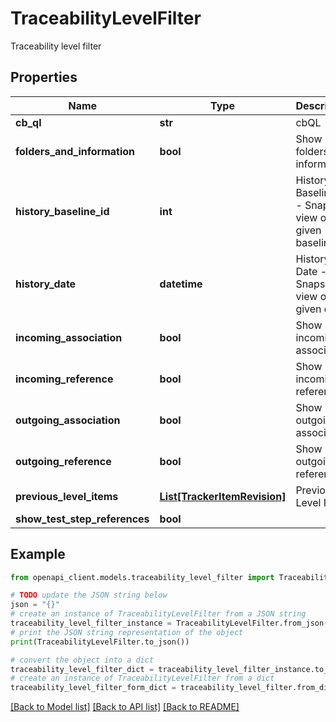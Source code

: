 # TraceabilityLevelFilter

Traceability level filter

## Properties

Name | Type | Description | Notes
------------ | ------------- | ------------- | -------------
**cb_ql** | **str** | cbQL | 
**folders_and_information** | **bool** | Show folders and information | [optional] [default to False]
**history_baseline_id** | **int** | History Baseline Id - Snapshot view of the given baseline | [optional] 
**history_date** | **datetime** | History Date - Snapshot view of the given date | [optional] 
**incoming_association** | **bool** | Show incoming association | [optional] [default to True]
**incoming_reference** | **bool** | Show incoming references | [optional] [default to True]
**outgoing_association** | **bool** | Show outgoing association | [optional] [default to True]
**outgoing_reference** | **bool** | Show outgoing references | [optional] [default to True]
**previous_level_items** | [**List[TrackerItemRevision]**](TrackerItemRevision.md) | Previous Level Items | [optional] 
**show_test_step_references** | **bool** |  | [optional] 

## Example

```python
from openapi_client.models.traceability_level_filter import TraceabilityLevelFilter

# TODO update the JSON string below
json = "{}"
# create an instance of TraceabilityLevelFilter from a JSON string
traceability_level_filter_instance = TraceabilityLevelFilter.from_json(json)
# print the JSON string representation of the object
print(TraceabilityLevelFilter.to_json())

# convert the object into a dict
traceability_level_filter_dict = traceability_level_filter_instance.to_dict()
# create an instance of TraceabilityLevelFilter from a dict
traceability_level_filter_form_dict = traceability_level_filter.from_dict(traceability_level_filter_dict)
```
[[Back to Model list]](../README.md#documentation-for-models) [[Back to API list]](../README.md#documentation-for-api-endpoints) [[Back to README]](../README.md)



